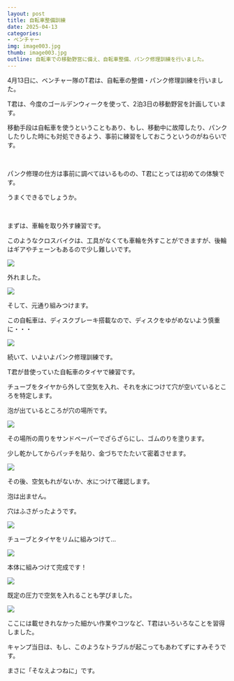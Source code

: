 ```yaml
---
layout: post
title: 自転車整備訓練
date: 2025-04-13
categories:
- ベンチャー
img: image003.jpg
thumb: image003.jpg
outline: 自転車での移動野営に備え、自転車整備、パンク修理訓練を行いました。
---
```


4月13日に、ベンチャー隊のT君は、自転車の整備・パンク修理訓練を行いました。

T君は、今度のゴールデンウィークを使って、2泊3日の移動野営を計画しています。

移動手段は自転車を使うということもあり、もし、移動中に故障したり、パンクしたりした時にも対処できるよう、事前に練習をしておこうというのがねらいです。

<br>

パンク修理の仕方は事前に調べてはいるものの、T君にとっては初めての体験です。

うまくできるでしょうか。

<br>

まずは、車輪を取り外す練習です。

このようなクロスバイクは、工具がなくても車輪を外すことができますが、後輪はギアやチェーンもあるので少し難しいです。

<img src="/assets/img/blog/2025-04-13-自転車整備訓練/image001.jpg">

外れました。

<img src="/assets/img/blog/2025-04-13-自転車整備訓練/image002.jpg">

そして、元通り組みつけます。

この自転車は、ディスクブレーキ搭載なので、ディスクをゆがめないよう慎重に・・・

<img src="/assets/img/blog/2025-04-13-自転車整備訓練/image003.jpg">

続いて、いよいよパンク修理訓練です。

T君が昔使っていた自転車のタイヤで練習です。

チューブをタイヤから外して空気を入れ、それを水につけて穴が空いているところを特定します。

泡が出ているところが穴の場所です。

<img src="/assets/img/blog/2025-04-13-自転車整備訓練/image004.jpg">

その場所の周りをサンドペーパーでざらざらにし、ゴムのりを塗ります。

少し乾かしてからパッチを貼り、金づちでたたいて密着させます。

<img src="/assets/img/blog/2025-04-13-自転車整備訓練/image005.jpg">

その後、空気もれがないか、水につけて確認します。

泡は出ません。

穴はふさがったようです。

<img src="/assets/img/blog/2025-04-13-自転車整備訓練/image006.jpg">

チューブとタイヤをリムに組みつけて…

<img src="/assets/img/blog/2025-04-13-自転車整備訓練/image007.jpg">

本体に組みつけて完成です！

<img src="/assets/img/blog/2025-04-13-自転車整備訓練/image008.jpg">

既定の圧力で空気を入れることも学びました。

<img src="/assets/img/blog/2025-04-13-自転車整備訓練/image009.jpg">

<br>

ここには載せきれなかった細かい作業やコツなど、T君はいろいろなことを習得しました。

キャンプ当日は、もし、このようなトラブルが起こってもあわてずにすみそうです。

まさに「そなえよつねに」です。
